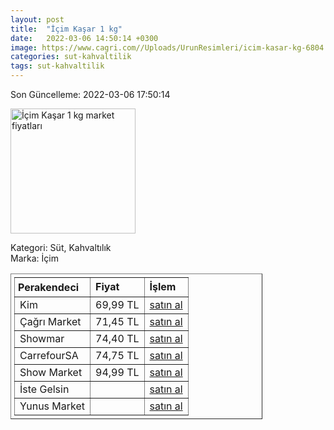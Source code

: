 ```yaml
---
layout: post
title:  "İçim Kaşar 1 kg"
date:   2022-03-06 14:50:14 +0300
image: https://www.cagri.com//Uploads/UrunResimleri/icim-kasar-kg-6804.jpg
categories: sut-kahvaltilik
tags: sut-kahvaltilik
---
```


Son Güncelleme: 2022-03-06 17:50:14

<img src="https://www.cagri.com//Uploads/UrunResimleri/icim-kasar-kg-6804.jpg" width="200" alt="İçim Kaşar 1 kg market fiyatları" />

Kategori: Süt, Kahvaltılık
<br />
Marka: İçim

<table border="1" style="padding: 5px;width:80%;">
  <tr>
    <td style="padding: 5px;"><strong>Perakendeci</strong></td>
    <td><strong>Fiyat</strong></td>
    <td><strong>İşlem</strong></td>
  </tr>
  <tr>
              <td>Kim</td>
              <td>69,99 TL</td>
              <td><a target="_blank" href="https://www.kimgeldi.com/icim-taze-kasar-blok-kg">satın al</a></td>
            </tr><tr>
              <td>Çağrı Market</td>
              <td>71,45 TL</td>
              <td><a target="_blank" href="https://www.cagri.com/icim-kasar-kg">satın al</a></td>
            </tr><tr>
              <td>Showmar</td>
              <td>74,40 TL</td>
              <td><a target="_blank" href="https://www.showmar.com.tr/urun/icim-taze-kasar-kg">satın al</a></td>
            </tr><tr>
              <td>CarrefourSA</td>
              <td>74,75 TL</td>
              <td><a target="_blank" href="https://www.carrefoursa.com/icim-kasar-peyniri-1-kg-p-30098209">satın al</a></td>
            </tr><tr>
              <td>Show Market</td>
              <td>94,99 TL</td>
              <td><a target="_blank" href="https://www.showsanal.com/product/icim-peynir-kasar-taze-kg/8642af44-966f-44b3-b23e-4535cb8642f4">satın al</a></td>
            </tr><tr>
              <td>İste Gelsin</td>
              <td></td>
              <td><a target="_blank" href="https://www.istegelsin.com/">satın al</a></td>
            </tr><tr>
              <td>Yunus Market</td>
              <td></td>
              <td><a target="_blank" href="https://www.yunusonline.com/product/icim-kasar-1-kg/6dcd8665-2f83-4c6b-b16e-b91c4c37f66e">satın al</a></td>
            </tr>
</table>
